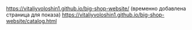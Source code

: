 https://vitaliyvoloshin1.github.io/big-shop-website/
(временно добавлена страница для показа) https://vitaliyvoloshin1.github.io/big-shop-website/catalog.html
